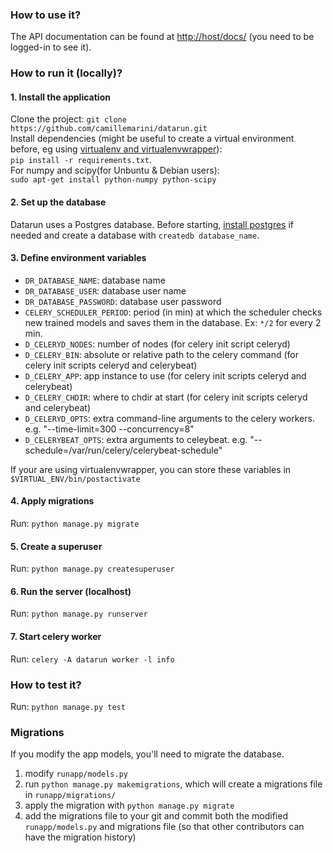 ### How to use it?

The API documentation can be found at [http://host/docs/](http://127.0.0.1:8000/docs/) (you need to be logged-in to see it).  

### How to run it (locally)?

#### 1. Install the application

Clone the project: `git clone https://github.com/camillemarini/datarun.git`  
Install dependencies (might be useful to create a virtual environment before, eg using [virtualenv and virtualenvwrapper](https://virtualenvwrapper.readthedocs.org/en/latest/)):  
`pip install -r requirements.txt`.   
For numpy and scipy(for Unbuntu & Debian users):  
`sudo apt-get install python-numpy python-scipy`  

#### 2. Set up the database
  
Datarun uses a Postgres database. 
Before starting, [install postgres](http://www.postgresql.org/download/) if needed and create a database with `createdb database_name`.   

#### 3. Define environment variables

* `DR_DATABASE_NAME`: database name  
* `DR_DATABASE_USER`: database user name  
* `DR_DATABASE_PASSWORD`: database user password  
* `CELERY_SCHEDULER_PERIOD`: period (in min) at which the scheduler checks new trained models and saves them in the database. Ex: `*/2` for every 2 min.    
* `D_CELERYD_NODES`: number of nodes (for celery init script celeryd)  
* `D_CELERY_BIN`: absolute or relative path to the celery command (for celery init scripts celeryd and celerybeat)  
* `D_CELERY_APP`: app instance to use (for celery init scripts celeryd and celerybeat)   
* `D_CELERY_CHDIR`: where to chdir at start (for celery init scripts celeryd and celerybeat)   
* `D_CELERYD_OPTS`: extra command-line arguments to the celery workers. e.g. "--time-limit=300 --concurrency=8"
* `D_CELERYBEAT_OPTS`: extra arguments to celeybeat. e.g. "--schedule=/var/run/celery/celerybeat-schedule"
 

If your are using virtualenvwrapper, you can store these variables in `$VIRTUAL_ENV/bin/postactivate`

#### 4. Apply migrations

Run: `python manage.py migrate`

#### 5. Create a superuser

Run: `python manage.py createsuperuser`  

#### 6. Run the server (localhost)

Run: `python manage.py runserver`

#### 7. Start celery worker 

Run: `celery -A datarun worker -l info`

### How to test it?

Run: `python manage.py test`

### Migrations

If you modify the app models, you'll need to migrate the database.  
1. modify `runapp/models.py`  
2. run `python manage.py makemigrations`, which will create a migrations file in `runapp/migrations/` 
3. apply the migration with `python manage.py migrate`  
4. add the migrations file to your git and commit both the modified `runapp/models.py` and migrations file (so that other contributors can have the migration history)    



